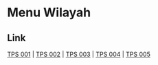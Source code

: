 # Menu Wilayah

## Link

[TPS 001](https://github.com/gigit-pemilu/pemilu-2024-36-banten/tree/main/pilpres/hitung-suara/sub/36-banten/sub/01-pandeglang/sub/33-koroncong/sub/2001-sukajaya/sub/001-tps)
 | 
[TPS 002](https://github.com/gigit-pemilu/pemilu-2024-36-banten/tree/main/pilpres/hitung-suara/sub/36-banten/sub/01-pandeglang/sub/33-koroncong/sub/2001-sukajaya/sub/002-tps)
 | 
[TPS 003](https://github.com/gigit-pemilu/pemilu-2024-36-banten/tree/main/pilpres/hitung-suara/sub/36-banten/sub/01-pandeglang/sub/33-koroncong/sub/2001-sukajaya/sub/003-tps)
 | 
[TPS 004](https://github.com/gigit-pemilu/pemilu-2024-36-banten/tree/main/pilpres/hitung-suara/sub/36-banten/sub/01-pandeglang/sub/33-koroncong/sub/2001-sukajaya/sub/004-tps)
 | 
[TPS 005](https://github.com/gigit-pemilu/pemilu-2024-36-banten/tree/main/pilpres/hitung-suara/sub/36-banten/sub/01-pandeglang/sub/33-koroncong/sub/2001-sukajaya/sub/005-tps)

